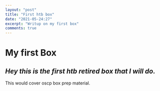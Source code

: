 ```yaml
---
layout: "post"
title: "First htb box"
date: "2021-05-24:27"
excerpt: "Writup on my first box"
comments: true
---
```

# My first Box

## _Hey this is the first htb retired box that I will do._

This would cover oscp box prep material.
